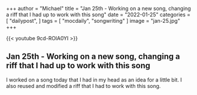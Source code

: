 +++
author = "Michael"
title = "Jan 25th - Working on a new song, changing a riff that I had up to work with this song"
date = "2022-01-25"
categories = [
  "dailypost",
]
tags = [
  "mocdaily",
  "songwriting"
]
image = "jan-25.jpg"
+++

{{< youtube 9cd-ROIA0YI >}}

## Jan 25th - Working on a new song, changing a riff that I had up to work with this song
I worked on a song today that I had in my head as an idea for a little bit. I also reused and modified a riff that I had to work with this song. 